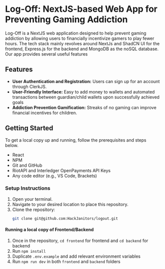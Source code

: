 # Log-Off: NextJS-based Web App for Preventing Gaming Addiction

Log-Off is a NextJS web application designed to help prevent gaming addiction by allowing users to financially incentivize gamers to play fewer hours. The tech stack mainly revolves around NextJs and ShadCN UI for the frontend, Express.js for the backend and MongoDB as the noSQL database. Our app provides several useful features

## Features

- **User Authentication and Registration:** Users can sign up for an account through ClerkJS.
- **User-Friendly Interface:** Easy to add money to wallets and automated transactions between guardian/child wallets upon successfully achieved goals
- **Addiction Prevention Gamification:** Streaks of no gaming can improve financial incentives for children.

## Getting Started

To get a local copy up and running, follow the prerequisites and steps below.

- React
- NPM
- Git and GitHub
- RiotAPI and Interledger OpenPayments API Keys
- Any code editor (e.g., VS Code, Brackets)

### Setup Instructions

1. Open your terminal.
2. Navigate to your desired location to place this repository.
3. Clone the repository:
   ```sh
   git clone git@github.com:HackJanitors/logout.git
   ```

#### Running a local copy of Frontend/Backend

1. Once in the repository, `cd frontend` for frontend and `cd backend` for backend
2. Run `npm install`
3. Duplicate `.env.example` and add relevant environment variables
4. Run `npm run dev` in both `frontend` and `backend` folders
